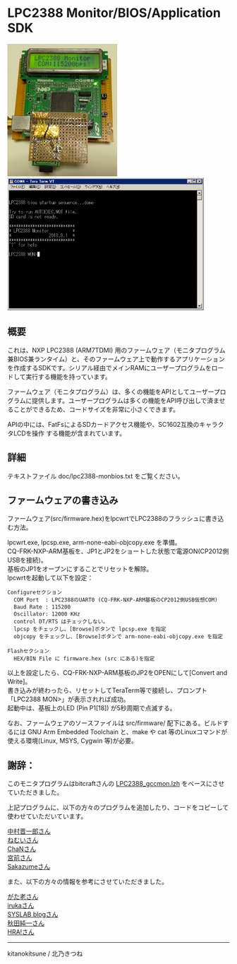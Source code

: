 # LPC2388 Monitor/BIOS/Application SDK

<img src="./doc/CQ-NXPARM.jpg" height="300px">
<img src="./doc/demo.png" height="300px">


## 概要

これは、NXP LPC2388 (ARM7TDMI) 用のファームウェア（モニタプログラム兼BIOS兼ランタイム）と、そのファームウェア上で動作するアプリケーションを作成するSDKです。シリアル経由でメインRAMにユーザープログラムをロードして実行する機能を持っています。

ファームウェア（モニタプログラム）は、多くの機能をAPIとしてユーザープログラムに提供します。ユーザープログラムは多くの機能をAPI呼び出しで済ませることができるため、コードサイズを非常に小さくできます。

APIの中には、FatFsによるSDカードアクセス機能や、SC1602互換のキャラクタLCDを操作
する機能が含まれています。


## 詳細

テキストファイル doc/lpc2388-monbios.txt をご覧ください。


## ファームウェアの書き込み

ファームウェア(src/firmware.hex)をlpcwrtでLPC2388のフラッシュに書き込む方法。

  lpcwrt.exe, lpcsp.exe, arm-none-eabi-objcopy.exe を準備。  
  CQ-FRK-NXP-ARM基板を、JP1とJP2をショートした状態で電源ON(CP2012側USBを接続)。  
  基板のJP1をオープンにすることでリセットを解除。  
  lpcwrtを起動して以下を設定：

    Configureセクション
      COM Port  : LPC2388のUART0 (CQ-FRK-NXP-ARM基板のCP2012側USB仮想COM)
      Baud Rate : 115200
      Oscillator: 12000 KHz
      control DT/RTS はチェックしない。
      lpcsp をチェックし、[Browse]ボタンで lpcsp.exe を指定
      objcopy をチェックし、[Browse]ボタンで arm-none-eabi-objcopy.exe を指定

    Flashセクション
      HEX/BIN File に firmware.hex (src にある)を指定

  以上を設定したら、CQ-FRK-NXP-ARM基板のJP2をOPENにして[Convert and Write]。  
  書き込みが終わったら、リセットしてTeraTerm等で接続し、プロンプト「LPC2388 MON>」が表示されれば成功。  
  起動中は、基板上のLED (Pin P1[18]) が5秒周期で点滅する。


なお、ファームウェアのソースファイルは src/firmware/ 配下にある。ビルドするには GNU Arm Embedded Toolchain と、make や cat 等のLinuxコマンドが使える環境(Linux, MSYS, Cygwin 等)が必要。



## 謝辞：

このモニタプログラムはbitcraftさんの [LPC2388_gccmon.lzh](http://bitcraft.web.fc2.com/embedded/arm7/armlpc2388.html) をベースにさせていただきました。


上記プログラムに、以下の方々のプログラムを追加したり、コードをコピーして使わせていただいています。

  [中村晋一郎さん]( https://www.cubeatsystems.com/ntshell/ )  
  [ねむいさん]( http://nemuisan.blog.bai.ne.jp/?eid=155799 )  
  [ChaNさん]( http://elm-chan.org/fsw.html )  
  [宮前さん]( http://miyakeng.web.fc2.com/arm/arm.htm )  
  [Sakazumeさん]( http://219.117.208.26/~saka/ham/LCD2/ )  

また、以下の方々の情報を参考にさせていただきました。

  [がた老さん]( http://gataro-avr-ken.cocolog-nifty.com )  
  [irukaさん]( https://github.com/iruka-/ATMEL_AVR/blob/master/md/ARM.md )  
  [SYSLAB blogさん]( http://syslab.asablo.jp/blog/ )  
  [秋田純一さん]( http://akita11.jp/diary/archives/2007/11/arm7.html )  
  [HRA!さん]( http://www5d.biglobe.ne.jp/~hra/note/arm/index.htm )  

---
kitanokitsune / 北乃きつね
